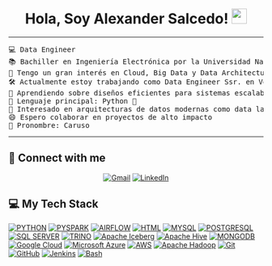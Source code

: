 <!--## Hi there 👋


**AlexanderSalcedo/AlexanderSalcedo** is a ✨ _special_ ✨ repository because its `README.md` (this file) appears on your GitHub profile.

Here are some ideas to get you started:

- 🔭 I’m currently working on ...
- 🌱 I’m currently learning ...
- 👯 I’m looking to collaborate on ...
- 🤔 I’m looking for help with ...
- 💬 Ask me about ...
- 📫 How to reach me: ...
- 😄 Pronouns: ...
- ⚡ Fun fact: ...
-->

<h1 align="center">
Hola, Soy Alexander Salcedo!
	<a href="https://github.com/Bouaskaoun" target="_self">
		<img src="https://media.giphy.com/media/hvRJCLFzcasrR4ia7z/giphy.gif" width="30">
	</a>
</h1>

<hr>

<pre>
💻 Data Engineer
📚 Bachiller en Ingeniería Electrónica por la Universidad Nacional de Ingeniería
📝 Tengo un gran interés en Cloud, Big Data y Data Architecture.
🛠️ Actualmente estoy trabajando como Data Engineer Ssr. en Vooxell
🌱 Aprendiendo sobre diseños eficientes para sistemas escalables
🌟 Lenguaje principal: Python 🐍
🚩 Interesado en arquitecturas de datos modernas como data lakes y data warehouses
😄 Espero colaborar en proyectos de alto impacto
🎺 Pronombre: Caruso
</pre>
<hr>

## 🤝 Connect with me

<p align="center">
	<a href="mailto:alexander.salcedo.p@gmail.com"><img img src="https://img.shields.io/badge/gmail-%23EA4335.svg?style=plastic&logo=gmail&logoColor=white" alt="Gmail"/></a>
	<a href="https://www.linkedin.com/in/alexandersalcedop/"><img src="https://img.shields.io/badge/linkedin-%230A66C2.svg?style=plastic&logo=linkedin&logoColor=white" alt="LinkedIn"/></a>
</p>

## 💻 My Tech Stack

<p>
    <a href="https://www.python.org/"><img alt="PYTHON" src="https://img.shields.io/badge/Python-%23FF6F00.svg?logo=python&logoColor=white"></a>
    <a href="https://spark.apache.org/docs/latest/api/python/index.html#"><img alt="PYSPARK" src="https://img.shields.io/badge/PySpark-%23E25A1C.svg?logo=apachespark&logoColor=white"></a>
    <a href="https://airflow.apache.org/"><img alt="AIRFLOW" src="https://img.shields.io/badge/Airflow-%23017CEE.svg?logo=apacheairflow&logoColor=white"></a>
    <a href=""><img alt="HTML" src="https://img.shields.io/badge/HTML5-%23E34F26.svg?logo=html5&logoColor=white"></a>
    <a href="https://www.mysql.com/"><img alt="MYSQL" src="https://img.shields.io/badge/MySQL-%234479A1.svg?logo=mysql&logoColor=white"></a>
    <a href="https://www.postgresql.org/"><img alt="POSTGRESQL" src="https://img.shields.io/badge/PostgreSQL-%23336791.svg?logo=postgresql&logoColor=white"></a>
    <a href="https://www.microsoft.com/es-es/sql-server/"><img alt="SQL SERVER" src="https://img.shields.io/badge/SQL%20Server-%23CC2927.svg?logo=microsoftsqlserver&logoColor=white"></a>
    <a href="https://trino.io/"><img alt="TRINO" src="https://img.shields.io/badge/Trino-%23007ACC.svg?logo=trino&logoColor=white"></a>
    <a href="https://iceberg.apache.org/"><img alt="Apache Iceberg" src="https://img.shields.io/badge/Iceberg-%230073C2.svg?logo=apache&logoColor=white"></a>
    <a href="https://hive.apache.org/"><img alt="Apache Hive" src="https://img.shields.io/badge/Hive-%23FDEE00.svg?logo=apachehive&logoColor=black"></a>
    <a href="https://www.mongodb.com/"><img alt="MONGODB" src="https://img.shields.io/badge/MongoDB-%2347A248.svg?logo=mongodb&logoColor=white"></a>
    <a href="https://cloud.google.com/"><img alt="Google Cloud" src="https://img.shields.io/badge/Google%20Cloud-%234285F4.svg?logo=googlecloud&logoColor=white"></a>
    <a href="https://azure.microsoft.com/"><img alt="Microsoft Azure" src="https://img.shields.io/badge/Azure-%230078D4.svg?logo=microsoftazure&logoColor=white"></a>
    <a href="https://aws.amazon.com/"><img alt="AWS" src="https://img.shields.io/badge/AWS-%23FF9900.svg?logo=amazonaws&logoColor=white"></a>
    <a href="https://hadoop.apache.org/"><img alt="Apache Hadoop" src="https://img.shields.io/badge/Hadoop-%23FFCC00.svg?logo=apachehadoop&logoColor=black"></a>
    <a href="https://git-scm.com/"><img alt="Git" src="https://img.shields.io/badge/Git-%23F05032.svg?logo=git&logoColor=white"></a>
    <a href="https://github.com/"><img alt="GitHub" src="https://img.shields.io/badge/GitHub-%23121011.svg?logo=github&logoColor=white"></a>
    <a href="https://www.jenkins.io/"><img alt="Jenkins" src="https://img.shields.io/badge/Jenkins-%23D24939.svg?logo=jenkins&logoColor=white"></a>
    <a href="https://www.gnu.org/software/bash/"><img alt="Bash" src="https://img.shields.io/badge/Bash-%234EAA25.svg?logo=gnubash&logoColor=white"></a>
</p>

